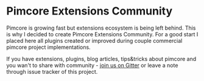 # Pimcore Extensions Community

Pimcore is growing fast but extensions ecosystem is being left behind. This is why I decided to create Pimcore Extensions Community. For a good start I placed here all plugins created or improved during couple commercial pimcore project implementations.

If you have extensions, plugins, blog articles, tips&tricks about pimcore and you wan't to share with community - [join us on Gitter](https://gitter.im/pimcore-extensions) or leave a note through issue tracker of this project.
